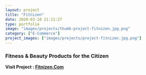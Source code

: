 ```yaml
---
layout: project
title: "Fitnizen"
date: 2020-03-10 21:11:27
type: portfolio
image: "images/projects/thumb-project-fitnizen.jpg.png"
category: ["E-Commerce"]
project_images: ["images/projects/project-fitnizen.jpg.png"]
---
```


### Fitness & Beauty Products for the Citizen

**Visit Project : [Fitnizen.Com](https://fitnizen.com)**
